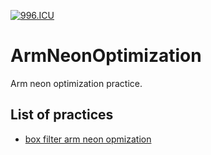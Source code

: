 [![996.ICU](https://img.shields.io/badge/link-996.icu-red.svg)](https://996.icu/#/en_US)

# ArmNeonOptimization

Arm neon optimization practice.

## List of practices
* [box filter arm neon opmization](https://github.com/Ldpe2G/ArmNeonOptimization/tree/master/boxFilter)
